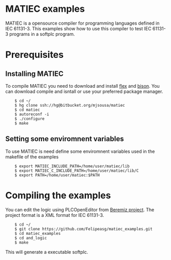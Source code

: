 # MATIEC examples

MATIEC is a opensource compiler for programming languages defined in IEC 61131-3. This examples show how to use this compiler to test IEC 61131-3 programs in a softplc program. 

# Prerequisites

## Installing MATIEC

To compile MATIEC you need to download and install [flex](https://github.com/westes/flex) and [bison](https://www.gnu.org/software/bison/). You can download compile and isntall or use your preferred package manager.
	
```
	$ cd ~/
	$ hg clone ssh://hg@bitbucket.org/mjsousa/matiec
	$ cd matiec
	$ autoreconf -i
	$ ./configure
	$ make
```

## Setting some enviromnent variables

To use MATIEC is need define some enviromnent variables used in the makefile of the examples

```
	$ export MATIEC_INCLUDE_PATH=/home/user/matiec/lib
	$ export MATIEC_C_INCLUDE_PATH=/home/user/matiec/lib/C
	$ export PATH=/home/user/matiec:$PATH
```

# Compiling the examples

You can edit the logic using PLCOpenEditor from [Beremiz project](http://www.beremiz.org/). The project format is a XML format for IEC 61131-3.

```
	$ cd ~/
	$ git clone https://github.com/Felipeasg/matiec_examples.git
	$ cd matiec_examples
	$ cd and_logic
	$ make
``` 

This will generate a executable softplc.
